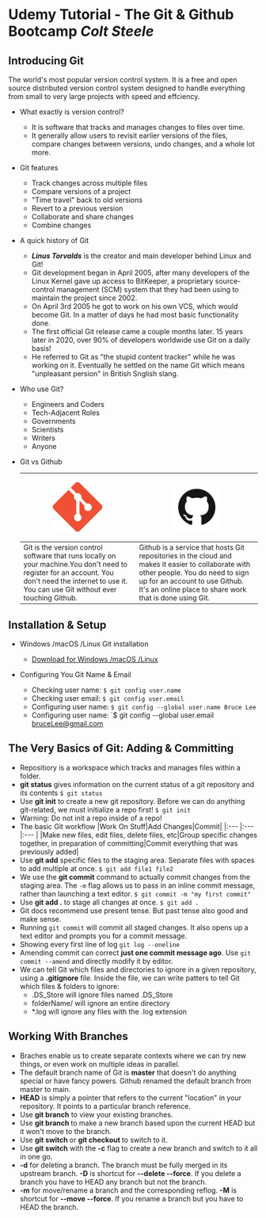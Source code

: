 # **Udemy Tutorial - The Git & Github Bootcamp ***Colt Steele*****

## **Introducing Git**
The world's most popular version control system. It is a free and open source distributed version control system designed to handle everything from small to very large projects with speed and effciency.
- What exactly is version control?
  - It is software that tracks and manages changes to files over time.
  - It generally allow users to revisit earlier versions of the files, compare changes between versions, undo changes, and a whole lot more.
- Git features
  - Track changes across multiple files
  - Compare versions of a project
  - "Time travel" back to old versions
  - Revert to a previous version
  - Collaborate and share changes
  - Combine changes
- A quick history of Git
  - ***Linus Torvalds*** is the creator and main developer behind Linux and Git!
  - Git development began in April 2005, after many developers of the Linux Kernel gave up access to BitKeeper, a proprietary source-control management (SCM) system that they had been using to maintain the project since 2002.
  - On April 3rd 2005 he got to work on his own VCS, which would become Git. In a matter of days he had most basic functionality done.
  - The first official Git release came a couple months later. 15 years later in 2020, over 90% of developers worldwide use Git on a daily basis!
  - He referred to Git as "the stupid content tracker" while he was working on it. Eventually he settled on the name Git which means "unpleasant persion" in British Snglish slang.
- Who use Git?
  - Engineers and Coders
  - Tech-Adjacent Roles
  - Governments
  - Scientists
  - Writers
  - Anyone
- Git vs Github

    | <p align="center"><img src="git_logo.png" width="100" height="100"></p>     | <p align="center"><img src="github_logo.png" width="100" height="100"></p>        |
    |:---                                                                         |                                                                               :---|
    |Git is the version control software that runs locally on your machine.You don't need to register for an account. You don't need the internet to use it. You can use Git without ever touching Github.                                         |Github is a service that hosts Git repositories in the cloud and makes it easier to collaborate with other people. You do need to sign up for an account to use Github. It's an online place to share work that is done using Git.                    |

## **Installation & Setup**
- Windows /macOS /Linux Git installation
  - [Download for Windows /macOS /Linux ](https://git-scm.com/downloads)

- Configuring You Git Name & Email
  - Checking user name: `$ git config user.name`
  - Checking user email: `$ git config user.email`
  - Configuring user name: `$ git config --global user.name Bruce Lee`
  - Configuring user name: `$ git config --global user.email bruceLee@gmail.com

## **The Very Basics of Git: Adding & Committing**
- Repositiory is a workspace which tracks and manages files within a folder.
- **git status** gives information on the current status of a git repository and its contents `$ git status`
- Use **git init** to create a new git repository. Before we can do anything git-related, we must initialize a repo first! `$ git init`
- Warning: Do not init a repo inside of a repo!
- The basic Git workflow
  |Work On Stuff|Add Changes|Commit|
  |:---         |:---       |:---  |
  |Make new files, edit files, delete files, etc|Group specific changes together, in preparation of committing|Commit everything that was previously added|
- Use **git add** specific files to the staging area. Separate files with spaces to add multiple at once. `$ git add file1 file2`
- We use the **git commit** command to actually commit changes from the staging area. The `-m` flag allows us to pass in an inline commit message, rather than launching a text editor. `$ git commit -m "my first commit"`
- Use **git add .** to stage all changes at once. `$ git add .`
- Git docs recommend use present tense. But past tense also good and make sense.
- Running `git commit` will commit all staged changes. It also opens up a text editor and prompts you for a commit message.
- Showing every first line of log `git log --oneline`
- Amending commit can correct **just one commit message ago**. Use `git commit --amend` and directly modify it by editor.
- We can tell Git which files and directories to ignore in a given repository, using a **.gitignore** file. Inside the file, we can write patters to tell Git which files & folders to ignore:
  - .DS_Store will ignore files named .DS_Store
  - folderName/ will ignore an entire directory
  - *.log will ignore any files with the .log extension

##  **Working With Branches**
- Braches enable us to create separate contexts where we can try new things, or even work on multiple ideas in parallel.
- The default branch name of Git is **master** that doesn't do anything special or have fancy powers. Github renamed the default branch from master to main.
- **HEAD** is simply a pointer that refers to the current "location" in your repository. It points to a particular branch reference.
- Use **git branch** to view your existing branches.
- Use **git branch <branch-name>** to make a new branch based upon the current HEAD but it won't move to the branch.
- Use **git switch <branch-name>** or **git checkout <branch-name>** to switch to it.
- Use **git switch** with the **-c** flag to create a new branch and switch to it all in one go.
- **-d** for deleting a branch. The branch must be fully merged in its upstream branch. **-D** is shortcut for **--delete --force**. If you delete a branch you have to HEAD any branch but not the branch.
- **-m** for move/rename a branch and the corresponding reflog. **-M** is shortcut for **--move --force**. If you rename a branch but you have to HEAD the branch.
